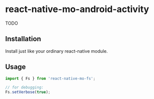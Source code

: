 # react-native-mo-android-activity

TODO

## Installation

Install just like your ordinary react-native module.

## Usage

```ts
import { Fs } from 'react-native-mo-fs';

// for debugging:
Fs.setVerbose(true);
```

